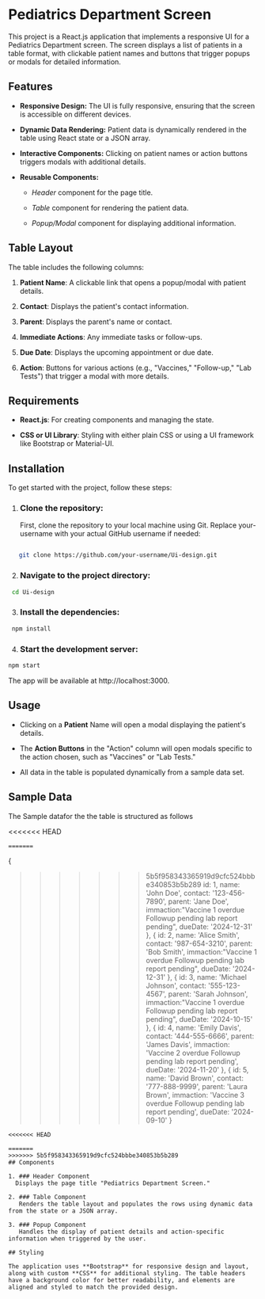 # Pediatrics Department Screen
This project is a React.js application that implements a responsive UI for a Pediatrics Department screen. The screen displays a list of patients in a table format, with clickable patient names and buttons that trigger popups or modals for detailed information.

## Features
- **Responsive Design:**
The UI is fully responsive, ensuring that the screen is accessible on different devices.

- **Dynamic Data Rendering:** Patient data is dynamically rendered in the table using React state or a JSON array.

- **Interactive Components:** Clicking on patient names or action buttons triggers modals with additional details.

- **Reusable Components:**
  - *Header* component for the page title.
  - *Table*  component for rendering the patient data.

  - *Popup/Modal* component for displaying additional information.
## Table Layout
The table includes the following columns:

1. **Patient Name**: A clickable link that opens a popup/modal with patient details.

1. **Contact**: Displays the patient's contact information.

1. **Parent**: Displays the parent's name or contact.

1. **Immediate Actions**: Any immediate tasks or follow-ups.

1. **Due Date**: Displays the upcoming appointment or due date.

1. **Action**: Buttons for various actions (e.g., "Vaccines," "Follow-up," "Lab Tests") that trigger a modal with more details.

## Requirements

- **React.js**: For creating components and managing the state.

- **CSS or UI Library**: Styling with either plain CSS or using a UI framework like Bootstrap or Material-UI.

## Installation
To get started with the project, follow these steps:

1. ### Clone the repository:
   First, clone the repository to your local machine using Git. Replace your-username with your actual GitHub username if needed:
``` bash 

   git clone https://github.com/your-username/Ui-design.git

```
2. ### Navigate to the project directory:
```bash
 cd Ui-design

```
3. ### Install the dependencies:
```bash
 npm install
```
4. ### Start the development server:
```bash 
npm start
```

The app will be available at http://localhost:3000.

## Usage

- Clicking on a **Patient**  Name will open a modal displaying the patient's details.

- The **Action Buttons** in the "Action" column will open modals specific to the action chosen, such as "Vaccines" or "Lab Tests."

- All data in the table is populated dynamically from a sample data set.

## Sample Data

The Sample datafor the the table is structured as follows

<<<<<<< HEAD
``` {
=======
```
{
>>>>>>> 5b5f958343365919d9cfc524bbbe340853b5b289
    id: 1,
    name: 'John Doe',
    contact: '123-456-7890',
    parent: 'Jane Doe',
    immaction:"Vaccine 1 overdue Followup pending lab report pending",
    dueDate: '2024-12-31'
  },
  {
    id: 2,
    name: 'Alice Smith',
    contact: '987-654-3210',
    parent: 'Bob Smith',
    immaction:"Vaccine 1 overdue Followup pending lab report pending",
    dueDate: '2024-12-31'
  },
  {
    id: 3,
    name: 'Michael Johnson',
    contact: '555-123-4567',
    parent: 'Sarah Johnson',
    immaction:"Vaccine 1 overdue Followup pending lab report pending",
    dueDate: '2024-10-15'
  },
{
    id: 4,
    name: 'Emily Davis',
    contact: '444-555-6666',
    parent: 'James Davis',
    immaction: 'Vaccine 2 overdue Followup pending lab report pending',
    dueDate: '2024-11-20'
},
{
    id: 5,
    name: 'David Brown',
    contact: '777-888-9999',
    parent: 'Laura Brown',
    immaction: 'Vaccine 3 overdue Followup pending lab report pending',
    dueDate: '2024-09-10'
}
 ```
<<<<<<< HEAD

=======
>>>>>>> 5b5f958343365919d9cfc524bbbe340853b5b289
## Components

1. ### Header Component
   Displays the page title "Pediatrics Department Screen."

2. ### Table Component
    Renders the table layout and populates the rows using dynamic data from the state or a JSON array.

3. ### Popup Component 
    Handles the display of patient details and action-specific information when triggered by the user.

## Styling

The application uses **Bootstrap** for responsive design and layout, along with custom **CSS** for additional styling. The table headers have a background color for better readability, and elements are aligned and styled to match the provided design.



